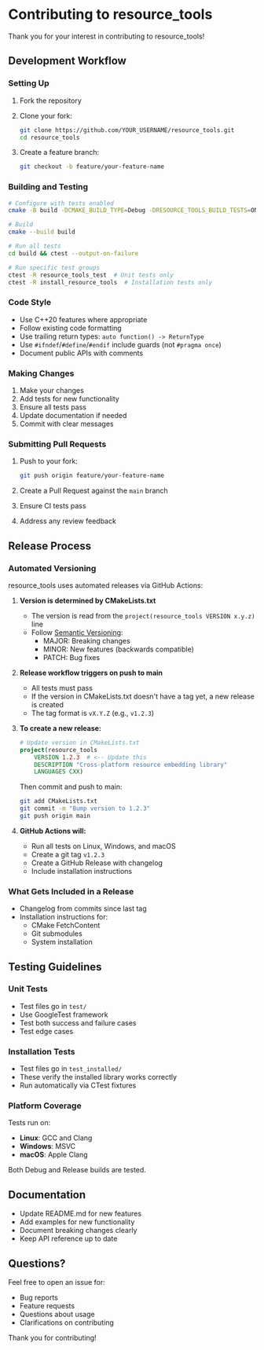 # Contributing to resource_tools

Thank you for your interest in contributing to resource_tools!

## Development Workflow

### Setting Up

1. Fork the repository
2. Clone your fork:
   ```bash
   git clone https://github.com/YOUR_USERNAME/resource_tools.git
   cd resource_tools
   ```

3. Create a feature branch:
   ```bash
   git checkout -b feature/your-feature-name
   ```

### Building and Testing

```bash
# Configure with tests enabled
cmake -B build -DCMAKE_BUILD_TYPE=Debug -DRESOURCE_TOOLS_BUILD_TESTS=ON

# Build
cmake --build build

# Run all tests
cd build && ctest --output-on-failure

# Run specific test groups
ctest -R resource_tools_test  # Unit tests only
ctest -R install_resource_tools  # Installation tests only
```

### Code Style

- Use C++20 features where appropriate
- Follow existing code formatting
- Use trailing return types: `auto function() -> ReturnType`
- Use `#ifndef`/`#define`/`#endif` include guards (not `#pragma once`)
- Document public APIs with comments

### Making Changes

1. Make your changes
2. Add tests for new functionality
3. Ensure all tests pass
4. Update documentation if needed
5. Commit with clear messages

### Submitting Pull Requests

1. Push to your fork:
   ```bash
   git push origin feature/your-feature-name
   ```

2. Create a Pull Request against the `main` branch

3. Ensure CI tests pass

4. Address any review feedback

## Release Process

### Automated Versioning

resource_tools uses automated releases via GitHub Actions:

1. **Version is determined by CMakeLists.txt**
   - The version is read from the `project(resource_tools VERSION x.y.z)` line
   - Follow [Semantic Versioning](https://semver.org/):
     - MAJOR: Breaking changes
     - MINOR: New features (backwards compatible)
     - PATCH: Bug fixes

2. **Release workflow triggers on push to main**
   - All tests must pass
   - If the version in CMakeLists.txt doesn't have a tag yet, a new release is created
   - The tag format is `vX.Y.Z` (e.g., `v1.2.3`)

3. **To create a new release:**
   ```cmake
   # Update version in CMakeLists.txt
   project(resource_tools
       VERSION 1.2.3  # <-- Update this
       DESCRIPTION "Cross-platform resource embedding library"
       LANGUAGES CXX)
   ```

   Then commit and push to main:
   ```bash
   git add CMakeLists.txt
   git commit -m "Bump version to 1.2.3"
   git push origin main
   ```

4. **GitHub Actions will:**
   - Run all tests on Linux, Windows, and macOS
   - Create a git tag `v1.2.3`
   - Create a GitHub Release with changelog
   - Include installation instructions

### What Gets Included in a Release

- Changelog from commits since last tag
- Installation instructions for:
  - CMake FetchContent
  - Git submodules
  - System installation

## Testing Guidelines

### Unit Tests

- Test files go in `test/`
- Use GoogleTest framework
- Test both success and failure cases
- Test edge cases

### Installation Tests

- Test files go in `test_installed/`
- These verify the installed library works correctly
- Run automatically via CTest fixtures

### Platform Coverage

Tests run on:
- **Linux**: GCC and Clang
- **Windows**: MSVC
- **macOS**: Apple Clang

Both Debug and Release builds are tested.

## Documentation

- Update README.md for new features
- Add examples for new functionality
- Document breaking changes clearly
- Keep API reference up to date

## Questions?

Feel free to open an issue for:
- Bug reports
- Feature requests
- Questions about usage
- Clarifications on contributing

Thank you for contributing!